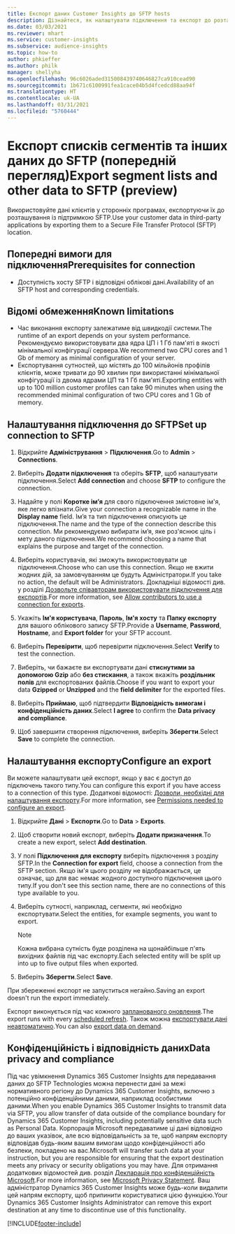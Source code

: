 ```yaml
---
title: Експорт даних Customer Insights до SFTP hosts
description: Дізнайтеся, як налаштувати підключення та експорт до розташування SFTP.
ms.date: 03/03/2021
ms.reviewer: mhart
ms.service: customer-insights
ms.subservice: audience-insights
ms.topic: how-to
author: phkieffer
ms.author: philk
manager: shellyha
ms.openlocfilehash: 96c6026aded315008439740646827ca910cead90
ms.sourcegitcommit: 1b671c6100991fea1cace04b5d4fcedcd88aa94f
ms.translationtype: HT
ms.contentlocale: uk-UA
ms.lasthandoff: 03/31/2021
ms.locfileid: "5760444"
---
```

# <a name="export-segment-lists-and-other-data-to-sftp-preview"></a><span data-ttu-id="cb800-103">Експорт списків сегментів та інших даних до SFTP (попередній перегляд)</span><span class="sxs-lookup"><span data-stu-id="cb800-103">Export segment lists and other data to SFTP (preview)</span></span>

<span data-ttu-id="cb800-104">Використовуйте дані клієнтів у сторонніх програмах, експортуючи їх до розташування із підтримкою SFTP.</span><span class="sxs-lookup"><span data-stu-id="cb800-104">Use your customer data in third-party applications by exporting them to a Secure File Transfer Protocol (SFTP) location.</span></span>

## <a name="prerequisites-for-connection"></a><span data-ttu-id="cb800-105">Попередні вимоги для підключення</span><span class="sxs-lookup"><span data-stu-id="cb800-105">Prerequisites for connection</span></span>

- <span data-ttu-id="cb800-106">Доступність хосту SFTP і відповідні облікові дані.</span><span class="sxs-lookup"><span data-stu-id="cb800-106">Availability of an SFTP host and corresponding credentials.</span></span>

## <a name="known-limitations"></a><span data-ttu-id="cb800-107">Відомі обмеження</span><span class="sxs-lookup"><span data-stu-id="cb800-107">Known limitations</span></span>

- <span data-ttu-id="cb800-108">Час виконання експорту залежатиме від швидкодії системи.</span><span class="sxs-lookup"><span data-stu-id="cb800-108">The runtime of an export depends on your system performance.</span></span> <span data-ttu-id="cb800-109">Рекомендуємо використовувати два ядра ЦП і 1 Гб пам'яті в якості мінімальної конфігурації сервера.</span><span class="sxs-lookup"><span data-stu-id="cb800-109">We recommend two CPU cores and 1 Gb of memory as minimal configuration of your server.</span></span> 
- <span data-ttu-id="cb800-110">Експортування сутностей, що містять до 100 мільйонів профілів клієнтів, може тривати до 90 хвилин при використанні мінімальної конфігурації із двома ядрами ЦП та 1 Гб пам'яті.</span><span class="sxs-lookup"><span data-stu-id="cb800-110">Exporting entities with up to 100 million customer profiles can take 90 minutes when using the recommended minimal configuration of two CPU cores and 1 Gb of memory.</span></span> 

## <a name="set-up-connection-to-sftp"></a><span data-ttu-id="cb800-111">Налаштування підключення до SFTP</span><span class="sxs-lookup"><span data-stu-id="cb800-111">Set up connection to SFTP</span></span>

1. <span data-ttu-id="cb800-112">Відкрийте **Адміністрування** > **Підключення**.</span><span class="sxs-lookup"><span data-stu-id="cb800-112">Go to **Admin** > **Connections**.</span></span>

1. <span data-ttu-id="cb800-113">Виберіть **Додати підключення** та оберіть **SFTP**, щоб налаштувати підключення.</span><span class="sxs-lookup"><span data-stu-id="cb800-113">Select **Add connection** and choose **SFTP** to configure the connection.</span></span>

1. <span data-ttu-id="cb800-114">Надайте у полі **Коротке ім’я** для свого підключення змістовне ім'я, яке легко впізнати.</span><span class="sxs-lookup"><span data-stu-id="cb800-114">Give your connection a recognizable name in the **Display name** field.</span></span> <span data-ttu-id="cb800-115">Ім’я та тип підключення описують це підключення.</span><span class="sxs-lookup"><span data-stu-id="cb800-115">The name and the type of the connection describe this connection.</span></span> <span data-ttu-id="cb800-116">Ми рекомендуємо вибирати ім’я, яке роз'яснює ціль і мету даного підключення.</span><span class="sxs-lookup"><span data-stu-id="cb800-116">We recommend choosing a name that explains the purpose and target of the connection.</span></span>

1. <span data-ttu-id="cb800-117">Виберіть користувачів, які зможуть використовувати це підключення.</span><span class="sxs-lookup"><span data-stu-id="cb800-117">Choose who can use this connection.</span></span> <span data-ttu-id="cb800-118">Якщо не вжити жодних дій, за замовчуванням це будуть Адміністратори.</span><span class="sxs-lookup"><span data-stu-id="cb800-118">If you take no action, the default will be Administrators.</span></span> <span data-ttu-id="cb800-119">Докладніші відомості див. у розділі [Дозвольте співавторам використовувати підключення для експортів](connections.md#allow-contributors-to-use-a-connection-for-exports).</span><span class="sxs-lookup"><span data-stu-id="cb800-119">For more information, see [Allow contributors to use a connection for exports](connections.md#allow-contributors-to-use-a-connection-for-exports).</span></span>

1. <span data-ttu-id="cb800-120">Укажіть **Ім'я користувача**, **Пароль**, **Ім'я хосту** та **Папку експорту** для вашого облікового запису SFTP.</span><span class="sxs-lookup"><span data-stu-id="cb800-120">Provide a **Username**, **Password**, **Hostname**, and **Export folder** for your SFTP account.</span></span>

1. <span data-ttu-id="cb800-121">Виберіть **Перевірити**, щоб перевірити підключення.</span><span class="sxs-lookup"><span data-stu-id="cb800-121">Select **Verify** to test the connection.</span></span>

1. <span data-ttu-id="cb800-122">Виберіть, чи бажаєте ви експортувати дані **стиснутими за допомогою Gzip** або **без стискання**, а також вкажіть **роздільник полів** для експортованих файлів.</span><span class="sxs-lookup"><span data-stu-id="cb800-122">Choose if you want to export your data **Gzipped** or **Unzipped** and the **field delimiter** for the exported files.</span></span>

1. <span data-ttu-id="cb800-123">Виберіть **Приймаю**, щоб підтвердити **Відповідність вимогам і конфіденційність даних**.</span><span class="sxs-lookup"><span data-stu-id="cb800-123">Select **I agree** to confirm the **Data privacy and compliance**.</span></span>

1. <span data-ttu-id="cb800-124">Щоб завершити створення підключення, виберіть **Зберегти**.</span><span class="sxs-lookup"><span data-stu-id="cb800-124">Select **Save** to complete the connection.</span></span>

## <a name="configure-an-export"></a><span data-ttu-id="cb800-125">Налаштування експорту</span><span class="sxs-lookup"><span data-stu-id="cb800-125">Configure an export</span></span>

<span data-ttu-id="cb800-126">Ви можете налаштувати цей експорт, якщо у вас є доступ до підключень такого типу.</span><span class="sxs-lookup"><span data-stu-id="cb800-126">You can configure this export if you have access to a connection of this type.</span></span> <span data-ttu-id="cb800-127">Додаткові відомості: [Дозволи, необхідні для налаштування експорту](export-destinations.md#set-up-a-new-export).</span><span class="sxs-lookup"><span data-stu-id="cb800-127">For more information, see [Permissions needed to configure an export](export-destinations.md#set-up-a-new-export).</span></span>

1. <span data-ttu-id="cb800-128">Відкрийте **Дані** > **Експорти**.</span><span class="sxs-lookup"><span data-stu-id="cb800-128">Go to **Data** > **Exports**.</span></span>

1. <span data-ttu-id="cb800-129">Щоб створити новий експорт, виберіть **Додати призначення**.</span><span class="sxs-lookup"><span data-stu-id="cb800-129">To create a new export, select **Add destination**.</span></span>

1. <span data-ttu-id="cb800-130">У полі **Підключення для експорту** виберіть підключення з розділу SFTP.</span><span class="sxs-lookup"><span data-stu-id="cb800-130">In the **Connection for export** field, choose a connection from the SFTP section.</span></span> <span data-ttu-id="cb800-131">Якщо ім'я цього розділу не відображається, це означає, що для вас немає жодного доступного підключення цього типу.</span><span class="sxs-lookup"><span data-stu-id="cb800-131">If you don't see this section name, there are no connections of this type available to you.</span></span>

1. <span data-ttu-id="cb800-132">Виберіть сутності, наприклад, сегменти, які необхідно експортувати.</span><span class="sxs-lookup"><span data-stu-id="cb800-132">Select the entities, for example segments, you want to export.</span></span>

   > [!NOTE]
   > <span data-ttu-id="cb800-133">Кожна вибрана сутність буде розділена на щонайбільше п'ять вихідних файлів під час експорту.</span><span class="sxs-lookup"><span data-stu-id="cb800-133">Each selected entity will be split up into up to five output files when exported.</span></span> 

1. <span data-ttu-id="cb800-134">Виберіть **Зберегти**.</span><span class="sxs-lookup"><span data-stu-id="cb800-134">Select **Save**.</span></span>

<span data-ttu-id="cb800-135">При збереженні експорт не запуститься негайно.</span><span class="sxs-lookup"><span data-stu-id="cb800-135">Saving an export doesn't run the export immediately.</span></span>

<span data-ttu-id="cb800-136">Експорт виконується під час кожного [запланованого оновлення](system.md#schedule-tab).</span><span class="sxs-lookup"><span data-stu-id="cb800-136">The export runs with every [scheduled refresh](system.md#schedule-tab).</span></span> <span data-ttu-id="cb800-137">Також можна [експортувати дані неавтоматично](export-destinations.md#run-exports-on-demand).</span><span class="sxs-lookup"><span data-stu-id="cb800-137">You can also [export data on demand](export-destinations.md#run-exports-on-demand).</span></span> 

## <a name="data-privacy-and-compliance"></a><span data-ttu-id="cb800-138">Конфіденційність і відповідність даних</span><span class="sxs-lookup"><span data-stu-id="cb800-138">Data privacy and compliance</span></span>

<span data-ttu-id="cb800-139">Під час увімкнення Dynamics 365 Customer Insights для передавання даних до SFTP Technologies можна перенести дані за межі нормативного регіону до Dynamics 365 Customer Insights, включно з потенційно конфіденційними даними, наприклад особистими даними.</span><span class="sxs-lookup"><span data-stu-id="cb800-139">When you enable Dynamics 365 Customer Insights to transmit data via SFTP, you allow transfer of data outside of the compliance boundary for Dynamics 365 Customer Insights, including potentially sensitive data such as Personal Data.</span></span> <span data-ttu-id="cb800-140">Корпорація Microsoft передаватиме ці дані відповідно до ваших указівок, але всю відповідальність за те, щоб напрям експорту відповідав будь-яким вашим вимогам щодо конфіденційності або безпеки, покладено на вас.</span><span class="sxs-lookup"><span data-stu-id="cb800-140">Microsoft will transfer such data at your instruction, but you are responsible for ensuring that the export destination meets any privacy or security obligations you may have.</span></span> <span data-ttu-id="cb800-141">Для отримання додаткових відомостей див. розділ [Декларація про конфіденційність Microsoft](https://go.microsoft.com/fwlink/?linkid=396732).</span><span class="sxs-lookup"><span data-stu-id="cb800-141">For more information, see [Microsoft Privacy Statement](https://go.microsoft.com/fwlink/?linkid=396732).</span></span>
<span data-ttu-id="cb800-142">Ваш адміністратор Dynamics 365 Customer Insights може будь-коли видалити цей напрям експорту, щоб припинити користуватися цією функцією.</span><span class="sxs-lookup"><span data-stu-id="cb800-142">Your Dynamics 365 Customer Insights Administrator can remove this export destination at any time to discontinue use of this functionality.</span></span>

[!INCLUDE[footer-include](../includes/footer-banner.md)]
